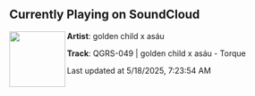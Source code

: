 ## Currently Playing on SoundCloud

[<img align="left" width="100" src="https://i1.sndcdn.com/artworks-37P91XOL90uhUxSP-DUPmyA-t500x500.jpg">](https://soundcloud.com/qualitygoodsrecs/qgrs-049-golden-child-x-asau-torque)

**Artist**: golden child x asáu 

**Track**: QGRS-049 | golden child x asáu - Torque

Last updated at 5/18/2025, 7:23:54 AM
